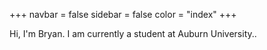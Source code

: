 +++
navbar = false
sidebar = false
color = "index"
+++

Hi, I'm Bryan. I am currently a student at Auburn University..
